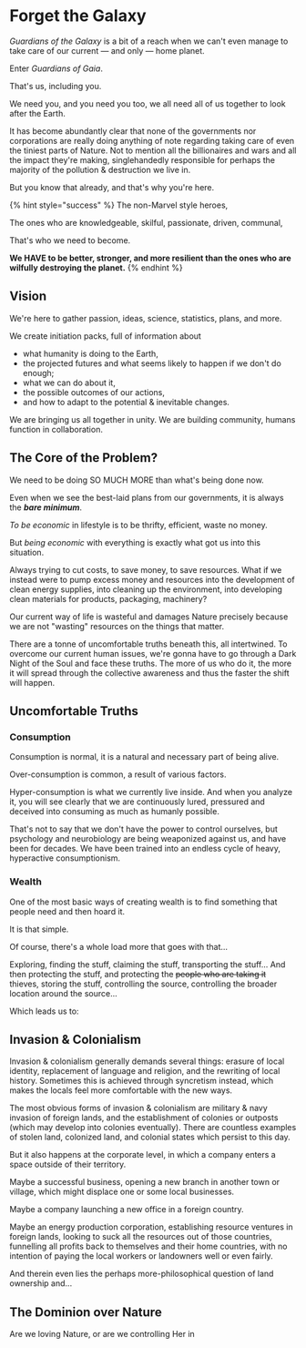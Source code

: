 # Forget the Galaxy

_Guardians of the Galaxy_ is a bit of a reach when we can't even manage to take care of our current — and only — home planet.

Enter _Guardians of Gaia_.

That's us, including you.

We need you, and you need you too, we all need all of us together to look after the Earth.

It has become abundantly clear that none of the governments nor corporations are really doing anything of note regarding taking care of even the tiniest parts of Nature. Not to mention all the billionaires and wars and all the impact they're making, singlehandedly responsible for perhaps the majority of the pollution & destruction we live in.

But you know that already, and that's why you're here.

{% hint style="success" %}
The non-Marvel style heroes,

The ones who are knowledgeable, skilful, passionate, driven, communal,

That's who we need to become.

**We HAVE to be better, stronger, and more resilient than the ones who are wilfully destroying the planet.**
{% endhint %}

## Vision

We're here to gather passion, ideas, science, statistics, plans, and more.

We create initiation packs, full of information about&#x20;

* what humanity is doing to the Earth,&#x20;
* the projected futures and what seems likely to happen if we don't do enough;
* what we can do about it,&#x20;
* the possible outcomes of our actions,&#x20;
* and how to adapt to the potential & inevitable changes.

We are bringing us all together in unity. We are building community, humans function in collaboration.

## The Core of the Problem?

We need to be doing SO MUCH MORE than what's being done now.

Even when we see the best-laid plans from our governments, it is always the _**bare minimum**_.

_To be economic_ in lifestyle is to be thrifty, efficient, waste no money.

But _being economic_ with everything is exactly what got us into this situation.

Always trying to cut costs, to save money, to save resources. What if we instead were to pump excess money and resources into the development of clean energy supplies, into cleaning up the environment, into developing clean materials for products, packaging, machinery?

Our current way of life is wasteful and damages Nature precisely because we are not "wasting" resources on the things that matter.

There are a tonne of uncomfortable truths beneath this, all intertwined. To overcome our current human issues, we're gonna have to go through a Dark Night of the Soul and face these truths. The more of us who do it, the more it will spread through the collective awareness and thus the faster the shift will happen.

## Uncomfortable Truths

### Consumption

Consumption is normal, it is a natural and necessary part of being alive.

Over-consumption is common, a result of various factors.

Hyper-consumption is what we currently live inside. And when you analyze it, you will see clearly that we are continuously lured, pressured and deceived into consuming as much as humanly possible.

That's not to say that we don't have the power to control ourselves, but psychology and neurobiology are being weaponized against us, and have been for decades. We have been trained into an endless cycle of heavy, hyperactive consumptionism.

### Wealth

One of the most basic ways of creating wealth is to find something that people need and then hoard it.&#x20;

It is that simple.

Of course, there's a whole load more that goes with that...

Exploring, finding the stuff, claiming the stuff, transporting the stuff... And then protecting the stuff, and protecting the ~~people who are taking it~~ thieves, storing the stuff, controlling the source, controlling the broader location around the source...

Which leads us to:

## Invasion & Colonialism

Invasion & colonialism generally demands several things: erasure of local identity, replacement of language and religion, and the rewriting of local history. Sometimes this is achieved through syncretism instead, which makes the locals feel more comfortable with the new ways.

The most obvious forms of invasion & colonialism are military & navy invasion of foreign lands, and the establishment of colonies or outposts (which may develop into colonies eventually). There are countless examples of stolen land, colonized land, and colonial states which persist to this day.

But it also happens at the corporate level, in which a company enters a space outside of their territory.

Maybe a successful business, opening a new branch in another town or village, which might displace one or some local businesses.

Maybe a company launching a new office in a foreign country.

Maybe an energy production corporation, establishing resource ventures in foreign lands, looking to suck all the resources out of those countries, funnelling all profits back to themselves and their home countries, with no intention of paying the local workers or landowners well or even fairly.

And therein even lies the perhaps more-philosophical question of land ownership and...

## The Dominion over Nature

Are we loving Nature, or are we controlling Her in&#x20;









